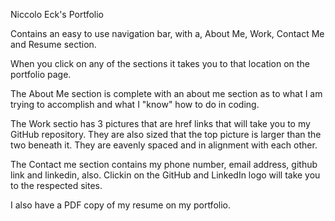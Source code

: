 Niccolo Eck's Portfolio

Contains an easy to use navigation bar, with a, About Me, Work, Contact Me and Resume section.

When you click on any of the sections it takes you to that location on the portfolio page.

The About Me section is complete with an about me section as to what I am trying to accomplish and what I "know" how to do in coding.

The Work sectio has 3 pictures that are href links that will take you to my GitHub repository. They are also sized that the top picture is larger than the two beneath it.  They are eavenly spaced and in alignment with each other.

The Contact me section contains my phone number, email address, github link and linkedin, also.  Clickin on the GitHub and LinkedIn logo will take you to the respected sites.

I also have a PDF copy of my resume on my portfolio.

